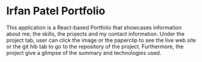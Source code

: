 <h1>Irfan Patel Portfolio</h1>

<p> This application is a React-based Portfolio that showcases information about me, the skills, the projects and my contact information. Under the project tab, user can click the image or the paperclip to see the live web site or the git hib tab to go to the repository of the project. Furthermore, the project give a glimpse of the summary and technologies used.</p>



